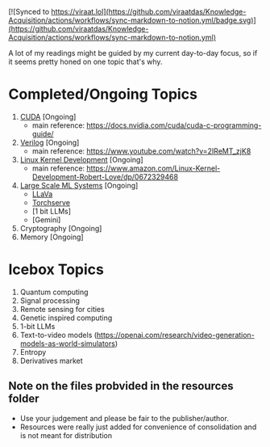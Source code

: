 [![Synced to https://viraat.lol](https://github.com/viraatdas/Knowledge-Acquisition/actions/workflows/sync-markdown-to-notion.yml/badge.svg)](https://github.com/viraatdas/Knowledge-Acquisition/actions/workflows/sync-markdown-to-notion.yml)

A lot of my readings might be guided by my current day-to-day focus, so if it seems pretty honed on one topic that's why.

# Completed/Ongoing Topics

1. [CUDA](https://github.com/viraatdas/Knowledge-Acquisition/blob/main/CUDA/learning_cuda.md) [Ongoing]
   - main reference: https://docs.nvidia.com/cuda/cuda-c-programming-guide/
2. [Verilog](https://github.com/viraatdas/Knowledge-Acquisition/blob/main/Verilog/learning_verilog.md) [Ongoing]
   - main reference: https://www.youtube.com/watch?v=2IReMT_zjK8
3. [Linux Kernel Development](https://github.com/viraatdas/Knowledge-Acquisition/blob/main/Linux_Kernel_Development/linux_kernel_development.md) [Ongoing]
   - main reference: https://www.amazon.com/Linux-Kernel-Development-Robert-Love/dp/0672329468
4. [Large Scale ML Systems](https://github.com/viraatdas/Knowledge-Acquisition/blob/main/Large_Model_Systems/Large%20Model%20Systems.md) [Ongoing]
	- [LLaVa](https://github.com/viraatdas/Knowledge-Acquisition/blob/main/Large_Model_Systems/LLaVA.md)
	- [Torchserve](https://github.com/viraatdas/Knowledge-Acquisition/blob/main/Large_Model_Systems/Torchserve.md)
	- [1 bit LLMs]
	- [Gemini]
6. Cryptography [Ongoing]
7. Memory [Ongoing]

# Icebox Topics

1. Quantum computing
1. Signal processing
1. Remote sensing for cities
1. Genetic inspired computing
1. 1-bit LLMs
1. Text-to-video models (https://openai.com/research/video-generation-models-as-world-simulators) 
1. Entropy
1. Derivatives market

## Note on the files probvided in the resources folder
- Use your judgement and please be fair to the publisher/author. 
- Resources were really just added for convenience of consolidation and is not meant for distribution


